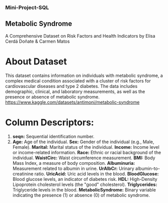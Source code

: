 ### Mini-Project-SQL ###

## Metabolic Syndrome ##
A Comprehensive Dataset on Risk Factors and Health Indicators
by Elisa Cerdá Doñate & Carmen Matos


# About Dataset
This dataset contains information on individuals with metabolic syndrome, a complex medical condition associated with a cluster of risk factors for cardiovascular diseases and type 2 diabetes. The data includes demographic, clinical, and laboratory measurements, as well as the presence or absence of metabolic syndrome.
https://www.kaggle.com/datasets/antimoni/metabolic-syndrome

# Column Descriptors:

1. **seqn:** Sequential identification number.
2. **Age:** Age of the individual.
**Sex:** Gender of the individual (e.g., Male, Female).
**Marital:** Marital status of the individual.
**Income:** Income level or income-related information.
**Race:** Ethnic or racial background of the individual.
**WaistCirc:** Waist circumference measurement.
**BMI:** Body Mass Index, a measure of body composition.
**Albuminuria:** Measurement related to albumin in urine.
**UrAlbCr:** Urinary albumin-to-creatinine ratio.
**UricAcid:** Uric acid levels in the blood.
**BloodGlucose:** Blood glucose levels, an indicator of diabetes risk.
**HDL:** High-Density Lipoprotein cholesterol levels (the "good" cholesterol).
**Triglycerides:** Triglyceride levels in the blood.
**MetabolicSyndrome:** Binary variable indicating the presence (1) or absence (0) of metabolic syndrome.

